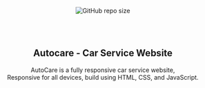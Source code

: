 <div align="center">
  
  ![GitHub repo size](https://img.shields.io/github/repo-size/codewithsadee/autofix)
  

  <br />
  <br />

  <h2 align="center">Autocare - Car Service Website</h2>

  AutoCare is a fully responsive car service website, <br />Responsive for all devices, build using HTML, CSS, and JavaScript.



</div>

<br />

